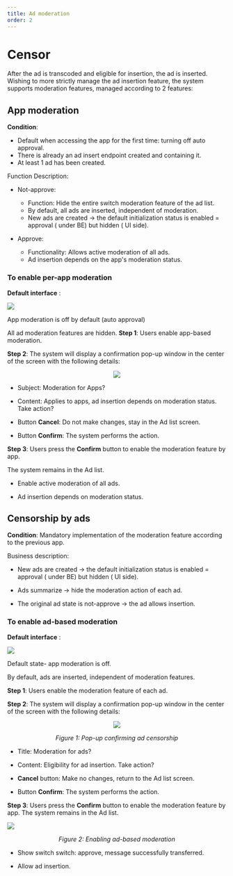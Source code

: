 ```yaml
---
title: Ad moderation
order: 2
---
```


# Censor

After the ad is transcoded and eligible for insertion, the ad is inserted. Wishing to more strictly manage the ad insertion feature, the system supports moderation features, managed according to 2 features:

## App moderation

**Condition**:

- Default when accessing the app for the first time: turning off auto approval.
- There is already an ad insert endpoint created and containing it.
- At least 1 ad has been created.

Function Description:

- Not-approve:

  - Function: Hide the entire switch moderation feature of the ad list.
  - By default, all ads are inserted, independent of moderation.
  - New ads are created → the default initialization status is enabled = approval ( under BE) but hidden ( UI side).

- Approve:
  - Functionality: Allows active moderation of all ads.
  - Ad insertion depends on the app's moderation status.

### To enable per-app moderation

**Default interface** :

![](/images/dai/list-ad-default-off.png)

App moderation is off by default (auto approval)

All ad moderation features are hidden.
**Step 1**: Users enable app-based moderation.

**Step 2**: The system will display a confirmation pop-up window in the center of the screen with the following details:

<center>

![](/images/dai/pop-up-confirm-approval-app.png)

</center>

- Subject: Moderation for Apps?

- Content: Applies to apps, ad insertion depends on moderation status. Take action?

- Button **Cancel**: Do not make changes, stay in the Ad list screen.

- Button **Confirm**: The system performs the action.

**Step 3**: Users press the **Confirm** button to enable the moderation feature by app.

The system remains in the Ad list.

- Enable active moderation of all ads.

- Ad insertion depends on moderation status.

## Censorship by ads

**Condition**: Mandatory implementation of the moderation feature according to the previous app.

Business description:

- New ads are created → the default initialization status is enabled = approval ( under BE) but hidden ( UI side).

- Ads summarize → hide the moderation action of each ad.

- The original ad state is not-approve → the ad allows insertion.

### To enable ad-based moderation

**Default interface** :

![](/images/dai/list-ad-default-off.png)

Default state- app moderation is off.

By default, ads are inserted, independent of moderation features.

**Step 1**: Users enable the moderation feature of each ad.

**Step 2**: The system will display a confirmation pop-up window in the center of the screen with the following details:

<center>

![](/images/dai/pop-up-confirm-approval-ad.png)

_Figure 1: Pop-up confirming ad censorship_

</center>

- Title: Moderation for ads?

- Content: Eligibility for ad insertion. Take action?

- **Cancel** button: Make no changes, return to the Ad list screen.

- Button **Confirm**: The system performs the action.

**Step 3**: Users press the **Confirm** button to enable the moderation feature by app.
The system remains in the Ad list.

![](/images/dai/list-ad-approval.png)

<center>

_Figure 2: Enabling ad-based moderation_

  </center>

- Show switch switch: approve, message successfully transferred.

- Allow ad insertion.
